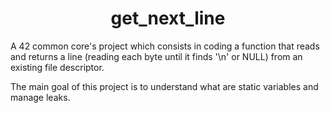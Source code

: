 <h1 align="center">get_next_line</h1>

A 42 common core's project which consists in coding a function that reads and returns a line (reading each byte until it finds '\n' or NULL) from an existing file descriptor.

The main goal of this project is to understand what are static variables and manage leaks.

